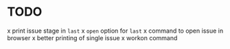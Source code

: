 # TODO

x print issue stage in `last`
x `open` option for `last`
x command to open issue in browser
x better printing of single issue
x workon command
